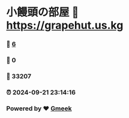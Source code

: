 # 小饅頭の部屋 :link: https://grapehut.us.kg 
### :page_facing_up: [6](https://grapehut.us.kg/tag.html) 
### :speech_balloon: 0 
### :hibiscus: 33207 
### :alarm_clock: 2024-09-21 23:14:16 
### Powered by :heart: [Gmeek](https://github.com/Meekdai/Gmeek)
